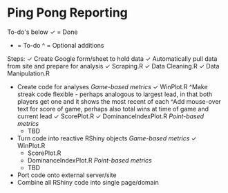 # Ping Pong Reporting

To-do's below 
✓ = Done
- = To-do
^ = Optional additions

Steps:
✓ Create Google form/sheet to hold data
✓ Automatically pull data from site and prepare for analysis
  ✓ Scraping.R
  ✓ Data Cleaning.R
  ✓ Data Manipulation.R
- Create code for analyses
  _Game-based metrics_
    ✓ WinPlot.R
      ^Make streak code flexible - perhaps analogous to largest lead, in that both players get one and it shows the most recent of each
      ^Add mouse-over text for score of game, perhaps also total wins at time of game and current lead
    ✓ ScorePlot.R
    ✓ DominanceIndexPlot.R
  _Point-based metrics_
    - TBD
- Turn code into reactive RShiny objects
  _Game-based metrics_
    ✓ WinPlot.R
    - ScorePlot.R
    - DominanceIndexPlot.R
  _Point-based metrics_
    - TBD
- Port code onto external server/site
- Combine all RShiny code into single page/domain
